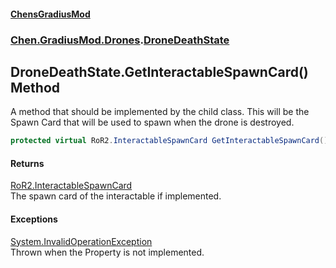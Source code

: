 
#### [ChensGradiusMod](index 'index')

### [Chen.GradiusMod.Drones](Y_iPobZkdIiJ9feSuBjDaQ 'Chen.GradiusMod.Drones').[DroneDeathState](8ui+PJgGZL18czsU0lHbsw 'Chen.GradiusMod.Drones.DroneDeathState')

## DroneDeathState.GetInteractableSpawnCard() Method
A method that should be implemented by the child class. This will be the Spawn Card that will be used to spawn when the drone is destroyed.  
```csharp
protected virtual RoR2.InteractableSpawnCard GetInteractableSpawnCard();
```

#### Returns
[RoR2.InteractableSpawnCard](https://docs.microsoft.com/en-us/dotnet/api/RoR2.InteractableSpawnCard 'RoR2.InteractableSpawnCard')  
The spawn card of the interactable if implemented.

#### Exceptions
[System.InvalidOperationException](https://docs.microsoft.com/en-us/dotnet/api/System.InvalidOperationException 'System.InvalidOperationException')  
Thrown when the Property is not implemented.
